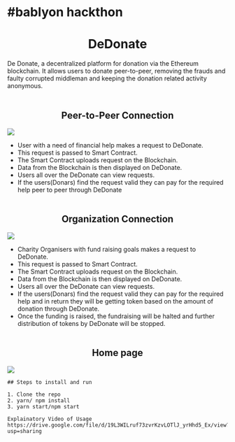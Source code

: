 # #bablyon hackthon
<h1 align="center">DeDonate</h1>
De Donate, a decentralized platform for donation via the Ethereum blockchain. It allows users to donate peer-to-peer, removing the frauds and faulty corrupted middleman and keeping the donation related activity anonymous.<br><br>
<h2 align="center">Peer-to-Peer Connection</h2>
<img src="https://github.com/SagarBehara13/DeDonate/blob/architecture/images/peer-to-peer.png">

* User with a need of financial help makes a request to DeDonate.
* This request is passed to Smart Contract.
* The Smart Contract uploads request on the Blockchain.
* Data from the Blockchain is then displayed on DeDonate.
* Users all over the DeDonate can view requests.
* If the users(Donars) find the request valid they can pay for the required help peer to peer through DeDonate
<br><br>


<h2 align="center">Organization Connection</h2>
<img src="https://github.com/SagarBehara13/DeDonate/blob/architecture/images/organization.png">

* Charity Organisers with fund raising goals makes a request to DeDonate.
* This request is passed to Smart Contract.
* The Smart Contract uploads request on the Blockchain.
* Data from the Blockchain is then displayed on DeDonate.
* Users all over the DeDonate can view requests.
* If the users(Donars) find the request valid they can pay for the required help and in return they will be getting token based on the amount of donation through DeDonate.
* Once the funding is raised, the fundraising will be halted and further distribution of tokens by DeDonate will be stopped.
<br><br>

<h2 align="center">Home page</h2>
<img src="https://github.com/SagarBehara13/DeDonate/blob/master/ezgif.com-gif-maker.gif">

```
## Steps to install and run

1. Clone the repo
2. yarn/ npm install
3. yarn start/npm start

Explainatory Video of Usage
https://drive.google.com/file/d/19L3WILruf73zvrKzvLOTlJ_yrHhd5_Ex/view?usp=sharing
```
